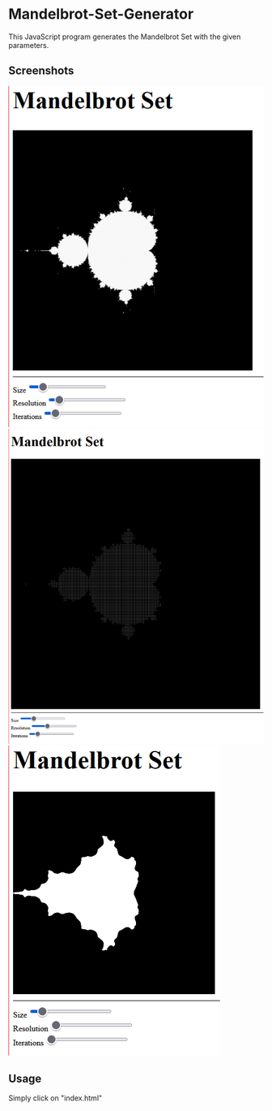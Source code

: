 # Mandelbrot-Set-Generator
This JavaScript program generates the Mandelbrot Set with the given parameters.

## Screenshots
![Set 1](Images/msg-1.png?raw=true)
![Set 2](Images/msg-2.png?raw=true)
![Set 3](Images/msg-3.png?raw=true)

## Usage
Simply click on "index.html"

